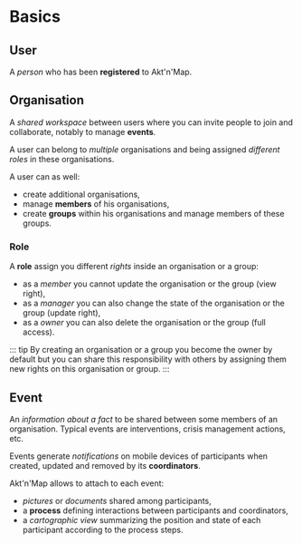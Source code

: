 # Basics

## <i class="las la-user"></i> User

A *person* who has been **registered** to Akt'n'Map. 

## <i class="las la-user-friends"></i> Organisation

A *shared workspace* between users where you can invite people to join and collaborate, notably to manage **events**.

A user can belong to *multiple* organisations and being assigned *different roles* in these organisations.

A user can as well:
  * create additional organisations,
  * manage **members** of his organisations,
  * create **groups** within his organisations and manage members of these groups.

### <i class="las la-graduation-cap"></i> Role

A **role** assign you different *rights* inside an organisation or a group:
  * as a <i class="las la-user"></i> *member* you cannot update the organisation or the group (view right),
  * as a <i class="las la-briefcase"></i> *manager* you can also change the state of the organisation or the group (update right),
  * as a <i class="las la-certificate"></i> *owner* you can also delete the organisation or the group (full access).

::: tip
By creating an organisation or a group you become the owner by default but you can share this responsibility with others by assigning them new rights on this organisation or group.
:::

## <i class="las la-fire"></i> Event

An *information about a fact* to be shared between some members of an organisation. Typical events are interventions, crisis management actions, etc.

Events generate *notifications* on mobile devices of participants when created, updated and removed by its **coordinators**.

Akt'n'Map allows to attach to each event:
  * *pictures* or *documents* shared among participants,
  * a **process** defining interactions between participants and coordinators,
  * a *cartographic view* summarizing the position and state of each participant according to the process steps.
